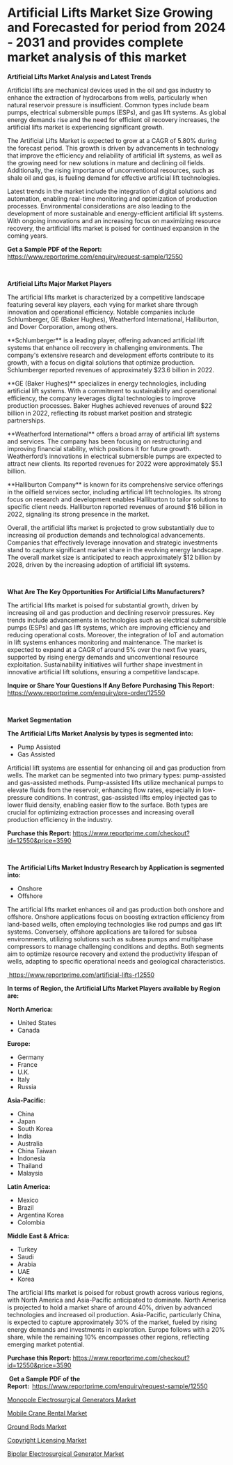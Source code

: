 <p><h1>Artificial Lifts Market Size Growing and Forecasted for period from 2024 - 2031 and provides complete market analysis of this market</h1></p><p><strong>Artificial Lifts Market Analysis and Latest Trends</strong></p>
<p><p>Artificial lifts are mechanical devices used in the oil and gas industry to enhance the extraction of hydrocarbons from wells, particularly when natural reservoir pressure is insufficient. Common types include beam pumps, electrical submersible pumps (ESPs), and gas lift systems. As global energy demands rise and the need for efficient oil recovery increases, the artificial lifts market is experiencing significant growth.</p><p>The Artificial Lifts Market is expected to grow at a CAGR of 5.80% during the forecast period. This growth is driven by advancements in technology that improve the efficiency and reliability of artificial lift systems, as well as the growing need for new solutions in mature and declining oil fields. Additionally, the rising importance of unconventional resources, such as shale oil and gas, is fueling demand for effective artificial lift technologies.</p><p>Latest trends in the market include the integration of digital solutions and automation, enabling real-time monitoring and optimization of production processes. Environmental considerations are also leading to the development of more sustainable and energy-efficient artificial lift systems. With ongoing innovations and an increasing focus on maximizing resource recovery, the artificial lifts market is poised for continued expansion in the coming years.</p></p>
<p><strong>Get a Sample PDF of the Report:&nbsp;</strong> <a href="https://www.reportprime.com/enquiry/request-sample/12550">https://www.reportprime.com/enquiry/request-sample/12550</a></p>
<p>&nbsp;</p>
<p><strong>Artificial Lifts Major Market Players</strong></p>
<p><p>The artificial lifts market is characterized by a competitive landscape featuring several key players, each vying for market share through innovation and operational efficiency. Notable companies include Schlumberger, GE (Baker Hughes), Weatherford International, Halliburton, and Dover Corporation, among others.</p><p>**Schlumberger** is a leading player, offering advanced artificial lift systems that enhance oil recovery in challenging environments. The company's extensive research and development efforts contribute to its growth, with a focus on digital solutions that optimize production. Schlumberger reported revenues of approximately $23.6 billion in 2022.</p><p>**GE (Baker Hughes)** specializes in energy technologies, including artificial lift systems. With a commitment to sustainability and operational efficiency, the company leverages digital technologies to improve production processes. Baker Hughes achieved revenues of around $22 billion in 2022, reflecting its robust market position and strategic partnerships.</p><p>**Weatherford International** offers a broad array of artificial lift systems and services. The company has been focusing on restructuring and improving financial stability, which positions it for future growth. Weatherford’s innovations in electrical submersible pumps are expected to attract new clients. Its reported revenues for 2022 were approximately $5.1 billion.</p><p>**Halliburton Company** is known for its comprehensive service offerings in the oilfield services sector, including artificial lift technologies. Its strong focus on research and development enables Halliburton to tailor solutions to specific client needs. Halliburton reported revenues of around $16 billion in 2022, signaling its strong presence in the market.</p><p>Overall, the artificial lifts market is projected to grow substantially due to increasing oil production demands and technological advancements. Companies that effectively leverage innovation and strategic investments stand to capture significant market share in the evolving energy landscape. The overall market size is anticipated to reach approximately $12 billion by 2028, driven by the increasing adoption of artificial lift systems.</p></p>
<p>&nbsp;</p>
<p><strong>What Are The Key Opportunities For Artificial Lifts Manufacturers?</strong></p>
<p><p>The artificial lifts market is poised for substantial growth, driven by increasing oil and gas production and declining reservoir pressures. Key trends include advancements in technologies such as electrical submersible pumps (ESPs) and gas lift systems, which are improving efficiency and reducing operational costs. Moreover, the integration of IoT and automation in lift systems enhances monitoring and maintenance. The market is expected to expand at a CAGR of around 5% over the next five years, supported by rising energy demands and unconventional resource exploitation. Sustainability initiatives will further shape investment in innovative artificial lift solutions, ensuring a competitive landscape.</p></p>
<p><strong>Inquire or Share Your Questions If Any Before Purchasing This Report:</strong> <a href="https://www.reportprime.com/enquiry/pre-order/12550">https://www.reportprime.com/enquiry/pre-order/12550</a></p>
<p>&nbsp;</p>
<p><strong>Market Segmentation</strong></p>
<p><strong>The Artificial Lifts Market Analysis by types is segmented into:</strong></p>
<p><ul><li>Pump Assisted</li><li>Gas Assisted</li></ul></p>
<p><p>Artificial lift systems are essential for enhancing oil and gas production from wells. The market can be segmented into two primary types: pump-assisted and gas-assisted methods. Pump-assisted lifts utilize mechanical pumps to elevate fluids from the reservoir, enhancing flow rates, especially in low-pressure conditions. In contrast, gas-assisted lifts employ injected gas to lower fluid density, enabling easier flow to the surface. Both types are crucial for optimizing extraction processes and increasing overall production efficiency in the industry.</p></p>
<p><strong>Purchase this Report:&nbsp;</strong><a href="https://www.reportprime.com/checkout?id=12550&price=3590">https://www.reportprime.com/checkout?id=12550&price=3590</a></p>
<p>&nbsp;</p>
<p><strong>The Artificial Lifts Market Industry Research by Application is segmented into:</strong></p>
<p><ul><li>Onshore</li><li>Offshore</li></ul></p>
<p><p>The artificial lifts market enhances oil and gas production both onshore and offshore. Onshore applications focus on boosting extraction efficiency from land-based wells, often employing technologies like rod pumps and gas lift systems. Conversely, offshore applications are tailored for subsea environments, utilizing solutions such as subsea pumps and multiphase compressors to manage challenging conditions and depths. Both segments aim to optimize resource recovery and extend the productivity lifespan of wells, adapting to specific operational needs and geological characteristics.</p></p>
<p><a href="https://www.reportprime.com/artificial-lifts-r12550">&nbsp;https://www.reportprime.com/artificial-lifts-r12550</a></p>
<p><strong>In terms of Region, the Artificial Lifts Market Players available by Region are:</strong></p>
<p>
    <p> <strong> North America: </strong>
        <ul>
            <li>United States</li>
            <li>Canada</li>
        </ul>
        </p> 
    <p> <strong> Europe: </strong>
        <ul>
            <li>Germany</li>
            <li>France</li>
            <li>U.K.</li>
            <li>Italy</li>
            <li>Russia</li>
        </ul>
        </p> 
    <p> <strong> Asia-Pacific: </strong>
        <ul>
            <li>China</li>
            <li>Japan</li>
            <li>South Korea</li>
            <li>India</li>
            <li>Australia</li>
            <li>China Taiwan</li>
            <li>Indonesia</li>
            <li>Thailand</li>
            <li>Malaysia</li>
        </ul>
        </p> 
    <p> <strong> Latin America: </strong>
        <ul>
            <li>Mexico</li>
            <li>Brazil</li>
            <li>Argentina Korea</li>
            <li>Colombia</li>
        </ul>
        </p> 
    <p> <strong> Middle East & Africa: </strong>
        <ul>
            <li>Turkey</li>
            <li>Saudi</li>
            <li>Arabia</li>
            <li>UAE</li>
            <li>Korea</li>
        </ul>
    </p>
    </p>
<p><p>The artificial lifts market is poised for robust growth across various regions, with North America and Asia-Pacific anticipated to dominate. North America is projected to hold a market share of around 40%, driven by advanced technologies and increased oil production. Asia-Pacific, particularly China, is expected to capture approximately 30% of the market, fueled by rising energy demands and investments in exploration. Europe follows with a 20% share, while the remaining 10% encompasses other regions, reflecting emerging market potential.</p></p>
<p><strong>Purchase this Report: </strong><a href="https://www.reportprime.com/checkout?id=12550&price=3590">https://www.reportprime.com/checkout?id=12550&price=3590</a></p>
<p>&nbsp;<strong>Get a Sample PDF of the Report:&nbsp;&nbsp;</strong><a href="https://www.reportprime.com/enquiry/request-sample/12550">https://www.reportprime.com/enquiry/request-sample/12550</a></p>
<p><strong></strong></p>
<p><p><a href="https://issuu.com/reportprime-2/docs/monopole-electrosurgical-generators_79660125dac12d">Monopole Electrosurgical Generators Market</a></p><p><a href="https://www.linkedin.com/pulse/market-trends-global-mobile-crane-rental-forecast-analysis-qdmuf?trackingId=G%2FXM4NalTLiHud%2BIyKzUGw%3D%3D">Mobile Crane Rental Market</a></p><p><a href="https://medium.com/@maudeefields042024/ground-rods-market-forecast-global-market-trends-and-analysis-from-2024-to-2031-covered-in-143-c6f8da4e1568">Ground Rods Market</a></p><p><a href="https://www.linkedin.com/pulse/copyright-licensing-industry-sector-market-dynamics-future-r1kzc?trackingId=g3s14eGNRy6PZMsArNrIWA%3D%3D">Copyright Licensing Market</a></p><p><a href="https://issuu.com/reportprime-2/docs/bipolar-electrosurgical-generator-m_12d510cdf5b1db">Bipolar Electrosurgical Generator Market</a></p></p>